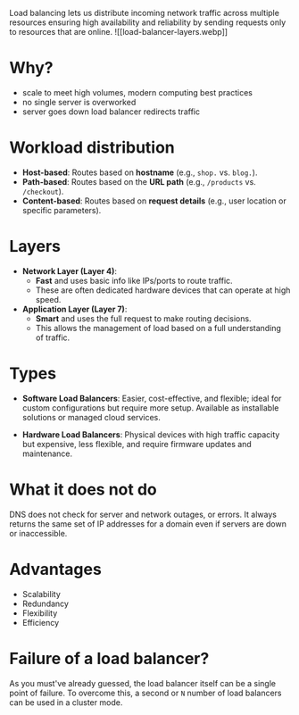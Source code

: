 Load balancing lets us distribute incoming network traffic across multiple resources ensuring high availability and reliability by sending requests only to resources that are online.
![[load-balancer-layers.webp]]
# Why?
* scale to meet high volumes, modern computing best practices 
* no single server is overworked 
* server goes down load balancer redirects traffic 
# Workload distribution

- **Host-based**: Routes based on **hostname** (e.g., `shop.` vs. `blog.`).
- **Path-based**: Routes based on the **URL path** (e.g., `/products` vs. `/checkout`).
- **Content-based**: Routes based on **request details** (e.g., user location or specific parameters).
# Layers 
- **Network Layer (Layer 4)**:
    - **Fast** and uses basic info like IPs/ports to route traffic.
    - These are often dedicated hardware devices that can operate at high speed.
- **Application Layer (Layer 7)**:
    - **Smart** and uses the full request to make routing decisions.
    - This allows the management of load based on a full understanding of traffic.
# Types
* **Software Load Balancers**: Easier, cost-effective, and flexible; ideal for custom configurations but require more setup. Available as installable solutions or managed cloud services.
- **Hardware Load Balancers**: Physical devices with high traffic capacity but expensive, less flexible, and require firmware updates and maintenance.

# What it does not do 
DNS does not check for server and network outages, or errors. It always returns the same set of IP addresses for a domain even if servers are down or inaccessible.

# Advantages 
- Scalability
- Redundancy
- Flexibility
- Efficiency
# Failure of a load balancer?
As you must've already guessed, the load balancer itself can be a single point of failure. To overcome this, a second or `N` number of load balancers can be used in a cluster mode.
